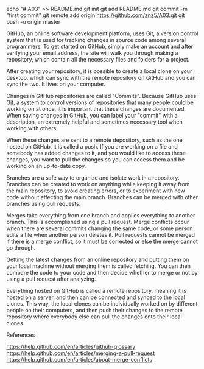 echo "# A03" >> README.md
git init
git add README.md
git commit -m "first commit"
git remote add origin https://github.com/znz5/A03.git
git push -u origin master

GitHub, an online software development platform, uses Git, a version control system that is used for tracking changes in source code among several programmers. To get started on GitHub, simply make an account and after verifying your email address, the site will walk you through making a repository, which contain all the necessary files and folders for a project. 

After creating your repository, it is possible to create a local clone on your desktop, which can sync with the remote repository on GitHub and you can sync the two. It lives on your computer. 

Changes in GitHub repositories are called "Commits". Because GitHub uses Git, a system to control versions of repositories that many people could be working on at once, it is important that these changes are documented. When saving changes in GitHub, you can label your "commit" with a description, an extremely helpful and sometimes necessary tool when working with others.

When these changes are sent to a remote depository, such as the one hosted on GitHub, it is called a push. If you are working on a file and somebody has added changes to it, and you would like to access these changes, you want to pull the changes so you can access them and be working on an up-to-date copy. 

Branches are a safe way to organize and isolate work in a repository. Branches can be created to work on anything while keeping it away from the main repository, to avoid creating errors, or to experiment with new code without affecting the main branch. Branches can be merged with other branches using pull requests. 

Merges take everything from one branch and applies everything to another branch. This is accomplished using a pull request. Merge conflicts occur when there are several commits changing the same code, or some person edits a file when another person deletes it. Pull requests cannot be merged if there is a merge conflict, so it must be corrected or else the merge cannot go through. 

Getting the latest changes from an online repository and putting them on your local machine without merging them is called fetching. You can then compare the code to your code and then decide whether to merge or not by using a pull request after analyzing. 

Everything hosted on GitHub is called a remote repository, meaning it is hosted on a server, and then can be connected and synced to the local clones. This way, the local clones can be individually worked on by different people on their computers, and then push their changes to the remote repository where everybody else can pull the changes onto their local clones. 

References 

https://help.github.com/en/articles/github-glossary
https://help.github.com/en/articles/merging-a-pull-request
https://help.github.com/en/articles/about-merge-conflicts
